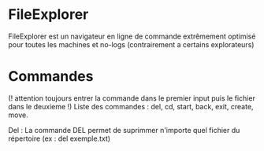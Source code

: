 # FileExplorer
FileExplorer est un navigateur en ligne de commande extrêmement optimisé pour toutes les machines et no-logs (contrairement a certains explorateurs)

# Commandes
(! attention toujours entrer la commande dans le premier input puis le fichier dans le deuxieme !)
Liste des commandes : del, cd, start, back, exit, create, move.

Del : La commande DEL permet de suprimmer n'importe quel fichier du répertoire (ex : del exemple.txt)
